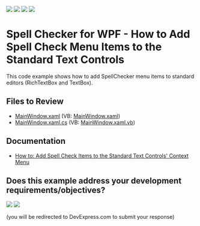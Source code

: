 <!-- default badges list -->
![](https://img.shields.io/endpoint?url=https://codecentral.devexpress.com/api/v1/VersionRange/173314336/24.2.1%2B)
[![](https://img.shields.io/badge/Open_in_DevExpress_Support_Center-FF7200?style=flat-square&logo=DevExpress&logoColor=white)](https://supportcenter.devexpress.com/ticket/details/T830451)
[![](https://img.shields.io/badge/📖_How_to_use_DevExpress_Examples-e9f6fc?style=flat-square)](https://docs.devexpress.com/GeneralInformation/403183)
[![](https://img.shields.io/badge/💬_Leave_Feedback-feecdd?style=flat-square)](#does-this-example-address-your-development-requirementsobjectives)
<!-- default badges end -->
# Spell Checker for WPF - How to Add Spell Check Menu Items to the Standard Text Controls

This code example shows how to add SpellChecker menu items to standard editors (RichTextBox and TextBox).

## Files to Review

* [MainWindow.xaml](./CS/WpfApp1/MainWindow.xaml) (VB: [MainWindow.xaml](./VB/WpfApp1/MainWindow.xaml))
* [MainWindow.xaml.cs](./CS/WpfApp1/MainWindow.xaml.cs) (VB: [MainWindow.xaml.vb](./VB/WpfApp1/MainWindow.xaml.vb))

## Documentation

* [How to: Add Spell Check Items to the Standard Text Controls' Context Menu](https://docs.devexpress.com/WPF/400620/controls-and-libraries/spell-checker/examples/how-to-add-spell-check-menu-items-to-the-standard-text-controls)
<!-- feedback -->
## Does this example address your development requirements/objectives?

[<img src="https://www.devexpress.com/support/examples/i/yes-button.svg"/>](https://www.devexpress.com/support/examples/survey.xml?utm_source=github&utm_campaign=how-to-add-spell-check-menu-items-to-the-standard-text-controls&~~~was_helpful=yes) [<img src="https://www.devexpress.com/support/examples/i/no-button.svg"/>](https://www.devexpress.com/support/examples/survey.xml?utm_source=github&utm_campaign=how-to-add-spell-check-menu-items-to-the-standard-text-controls&~~~was_helpful=no)

(you will be redirected to DevExpress.com to submit your response)
<!-- feedback end -->
